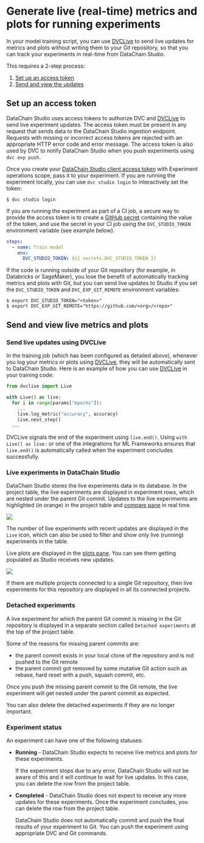 # Generate live (real-time) metrics and plots for running experiments

In your model training script, you can use [DVCLive] to send live updates for
metrics and plots without writing them to your Git repository, so that you can
track your experiments in real-time from DataChain Studio.

This requires a 2-step process:

1. [Set up an access token](#set-up-an-access-token)
2. [Send and view the updates](#send-and-view-live-metrics-and-plots)

## Set up an access token

DataChain Studio uses access tokens to authorize DVC and [DVCLive] to send live
experiment updates. The access token must be present in any request that sends
data to the DataChain Studio ingestion endpoint. Requests with missing or incorrect
access tokens are rejected with an appropriate HTTP error code and error
message. The access token is also used by DVC to notify DataChain Studio when you push
experiments using `dvc exp push`.

Once you create your
[DataChain Studio client access token](../account-management.md#client-access-tokens)
with Experiment operations scope, pass it to your experiment. If you are running
the experiment locally, you can use `dvc studio login` to interactively set the
token:

```cli
$ dvc studio login
```

If you are running the experiment as part of a CI job, a secure way to provide
the access token is to create a
[GitHub secret](https://docs.github.com/en/actions/security-guides/encrypted-secrets)
containing the value of the token, and use the secret in your CI job using the
`DVC_STUDIO_TOKEN` environment variable (see example below).

```yaml
steps:
  - name: Train model
    env:
      DVC_STUDIO_TOKEN: ${{ secrets.DVC_STUDIO_TOKEN }}
```

<admon type="tip">

If the code is running outside of your Git repository (for example, in
Databricks or SageMaker), you lose the benefit of automatically
tracking metrics and plots with Git, but you can send live updates to Studio if
you set the `DVC_STUDIO_TOKEN` and `DVC_EXP_GIT_REMOTE` environment variables:

```cli
$ export DVC_STUDIO_TOKEN="<token>"
$ export DVC_EXP_GIT_REMOTE="https://github.com/<org>/<repo>"
```

</admon>

## Send and view live metrics and plots

### Send live updates using DVCLive

In the training job (which has been configured as detailed above), whenever you
log your metrics or plots using [DVCLive], they will be automatically sent to
DataChain Studio. Here is an example of how you can use [DVCLive] in your training
code:

```py
from dvclive import Live

with Live() as live:
  for i in range(params["epochs"]):
    ...
    live.log_metric("accuracy", accuracy)
    live.next_step()
  ...
```

<admon type="tip">

DVCLive signals the end of the experiment using `live.end()`. Using
`with Live() as live:` or one of the integrations for ML Frameworks ensures that
`live.end()` is automatically called when the experiment concludes successfully.

</admon>

### Live experiments in DataChain Studio

DataChain Studio stores the live experiments data in its database. In the project
table, the live experiments are displayed in experiment rows, which are nested
under the parent Git commit. Updates to the live experiments are highlighted (in
orange) in the project table and
[compare pane](visualize-and-compare.md#compare-experiments) in real time.

![](https://static.iterative.ai/img/studio/live_metrics.gif)

The number of live experiments with recent updates are displayed in the `Live`
icon, which can also be used to filter and show only live (running) experiments
in the table.

Live plots are displayed in the [plots pane](visualize-and-compare.md).
You can see them getting populated as Studio receives new updates.

![](https://static.iterative.ai/img/studio/live_plots.gif)

<admon>

If there are multiple projects connected to a single Git repository, then live
experiments for this repository are displayed in all its connected projects.

</admon>

### Detached experiments

A live experiment for which the parent Git commit is missing in the Git
repository is displayed in a separate section called `Detached experiments` at
the top of the project table.

Some of the reasons for missing parent commits are:

- the parent commit exists in your local clone of the repository and is not
  pushed to the Git remote
- the parent commit got removed by some mutative Git action such as rebase, hard
  reset with a push, squash commit, etc.

Once you push the missing parent commit to the Git remote, the live experiment
will get nested under the parent commit as expected.

You can also delete the detached experiments if they are no longer important.

### Experiment status

An experiment can have one of the following statuses:

- **Running** - DataChain Studio expects to receive live metrics and plots for these
  experiments.

  <admon type="warn">

  If the experiment stops due to any error, DataChain Studio will not be aware of this
  and it will continue to wait for live updates. In this case, you can delete
  the row from the project table.

  </admon>

- **Completed** - DataChain Studio does not expect to receive any more updates for
  these experiments. Once the experiment concludes, you can delete the row from
  the project table.

  <admon type="warn">

  DataChain Studio does not automatically commit and push the final results of your
  experiment to Git. You can push the experiment using appropriate DVC and Git
  commands.

  </admon>

[dvclive]: https://dvc.org/doc/dvclive
